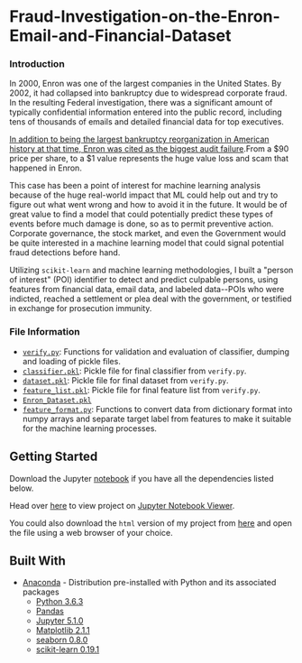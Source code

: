 # Fraud-Investigation-on-the-Enron-Email-and-Financial-Dataset

### Introduction
In 2000, Enron was one of the largest companies in the United States. By 2002, it had collapsed into bankruptcy due to widespread corporate fraud. In the resulting Federal investigation, there was a significant amount of typically confidential information entered into the public record, including tens of thousands of emails and detailed financial data for top executives.

[In addition to being the largest bankruptcy reorganization in American history at that time, Enron was cited as the biggest audit failure](http://en.wikipedia.org/wiki/Enron_scandal).From a $90 price per share, to a $1 value represents the huge value loss and scam that happened in Enron. 

This case has been a point of interest for machine learning analysis because of the huge real-world impact that ML could help out and try to figure out what went wrong and how to avoid it in the future. It would be of great value to find a model that could potentially predict these types of events before much damage is done, so as to permit preventive action. Corporate governance, the stock market, and even the Government would be quite interested in a machine learning model that could signal potential fraud detections before hand.

Utilizing `scikit-learn` and machine learning methodologies, I built a "person of interest" (POI) identifier to detect and predict culpable persons, using features from financial data, email data, and labeled data--POIs who were indicted, reached a settlement or plea deal with the government, or testified in exchange for prosecution immunity.

### File Information
* [`verify.py`](https://github.com/arjunchndr/Fraud-Investigation-on-the-Enron-Email-and-Financial-Dataset/blob/master/verify.py): Functions for validation and evaluation of classifier, dumping and loading of pickle files.
* [`classifier.pkl`](https://github.com/arjunchndr/Fraud-Investigation-on-the-Enron-Email-and-Financial-Dataset/blob/master/classifier.pkl): Pickle file for final classifier from `verify.py`.
* [`dataset.pkl`](https://github.com/arjunchndr/Fraud-Investigation-on-the-Enron-Email-and-Financial-Dataset/blob/master/dataset.pkl): Pickle file for final dataset from `verify.py`.
* [`feature_list.pkl`](https://github.com/arjunchndr/Fraud-Investigation-on-the-Enron-Email-and-Financial-Dataset/blob/master/feature_list.pkl): Pickle file for final feature list from `verify.py`.
* [`Enron_Dataset.pkl`](https://github.com/arjunchndr/Fraud-Investigation-on-the-Enron-Email-and-Financial-Dataset/blob/master/Enron_Dataset.pkl)
* [`feature_format.py`](https://github.com/arjunchndr/Fraud-Investigation-on-the-Enron-Email-and-Financial-Dataset/blob/master/feature_format.py): Functions to convert data from dictionary format into numpy arrays and separate target label from features to make it suitable for the machine learning processes.

## Getting Started

Download the Jupyter [notebook](https://github.com/arjunchndr/Fraud-Investigation-on-the-Enron-Email-and-Financial-Dataset/blob/master/Fraud%20Investigation%20on%20the%20Enron%20Email%20and%20Financial%20Dataset.ipynb) if you have all the dependencies listed below.

Head over [here](http://nbviewer.jupyter.org/github/arjunchndr/Fraud-Investigation-on-the-Enron-Email-and-Financial-Dataset/blob/master/Fraud%20Investigation%20on%20the%20Enron%20Email%20and%20Financial%20Dataset.ipynb) to view project on [Jupyter Notebook Viewer](http://nbviewer.jupyter.org/).

You could also download the `html` version of my project from [here](https://github.com/arjunchndr/Fraud-Investigation-on-the-Enron-Email-and-Financial-Dataset/blob/master/Fraud%20Investigation%20on%20the%20Enron%20Email%20and%20Financial%20Dataset.html) and open the file using a web browser of your choice.

## Built With

* [Anaconda](https://www.anaconda.com/download/) - Distribution pre-installed with Python and its associated packages
  * [Python 3.6.3](https://www.python.org/downloads/) 
  * [Pandas](http://pandas.pydata.org/pandas-docs/stable/install.html) 
  * [Jupyter 5.1.0](http://jupyter.org/install.html)
  * [Matplotlib 2.1.1](https://matplotlib.org/users/installing.html#installing-an-official-release)
  * [seaborn 0.8.0](https://seaborn.pydata.org/installing.html)
  * [scikit-learn 0.19.1](http://scikit-learn.org/stable/install.html)

